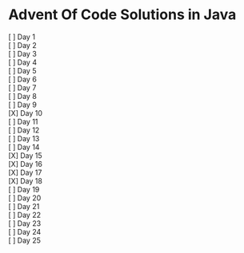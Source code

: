 # Advent Of Code Solutions in Java
[ ] Day 1  
[ ] Day 2  
[ ] Day 3  
[ ] Day 4  
[ ] Day 5  
[ ] Day 6  
[ ] Day 7  
[ ] Day 8  
[ ] Day 9  
[X] Day 10  
[ ] Day 11  
[ ] Day 12  
[ ] Day 13  
[ ] Day 14  
[X] Day 15  
[X] Day 16  
[X] Day 17  
[X] Day 18  
[ ] Day 19  
[ ] Day 20  
[ ] Day 21  
[ ] Day 22  
[ ] Day 23  
[ ] Day 24  
[ ] Day 25  
